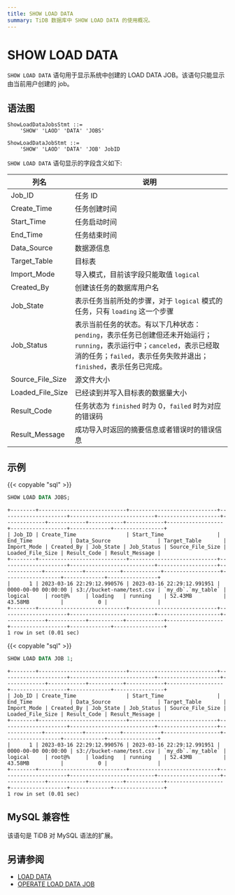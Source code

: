```yaml
---
title: SHOW LOAD DATA
summary: TiDB 数据库中 SHOW LOAD DATA 的使用概况。
---
```


# SHOW LOAD DATA

`SHOW LOAD DATA` 语句用于显示系统中创建的 LOAD DATA JOB。该语句只能显示由当前用户创建的 job。

## 语法图

```ebnf+diagram
ShowLoadDataJobsStmt ::=
    'SHOW' 'LAOD' 'DATA' 'JOBS'

ShowLoadDataJobStmt ::=
    'SHOW' 'LAOD' 'DATA' 'JOB' JobID
```

`SHOW LOAD DATA` 语句显示的字段含义如下:

| 列名 | 说明            |
| -------- | ------------- |
|Job_ID |任务 ID|
|Create_Time |任务创建时间|
|Start_Time |任务启动时间|
|End_Time |任务结束时间|
|Data_Source |数据源信息|
|Target_Table |目标表|
|Import_Mode |导入模式，目前该字段只能取值 `logical`|
|Created_By |创建该任务的数据库用户名|
|Job_State |表示任务当前所处的步骤，对于 `logical` 模式的任务，只有 `loading` 这一个步骤|
|Job_Status |表示当前任务的状态。有以下几种状态：`pending`，表示任务已创建但还未开始运行；`running`，表示运行中；`canceled`，表示已经取消的任务；`failed`，表示任务失败并退出；`finished`，表示任务已完成。|
|Source_File_Size |源文件大小|
|Loaded_File_Size |已经读到并写入目标表的数据量大小|
|Result_Code |任务状态为 `finished` 时为 0，`failed` 时为对应的错误码|
|Result_Message |成功导入时返回的摘要信息或者错误时的错误信息|

## 示例

{{< copyable "sql" >}}

```sql
SHOW LOAD DATA JOBS;
```

```
+--------+----------------------------+----------------------------+---------------------+---------------------------+--------------------+-------------+------------+-----------+------------+------------------+------------------+-------------+----------------+
| Job_ID | Create_Time                | Start_Time                 | End_Time            | Data_Source               | Target_Table       | Import_Mode | Created_By | Job_State | Job_Status | Source_File_Size | Loaded_File_Size | Result_Code | Result_Message |
+--------+----------------------------+----------------------------+---------------------+---------------------------+-------------------+-------------+------------+-----------+------------+------------------+------------------+-------------+----------------+
|      1 | 2023-03-16 22:29:12.990576 | 2023-03-16 22:29:12.991951 | 0000-00-00 00:00:00 | s3://bucket-name/test.csv | `my_db`.`my_table` | logical     | root@%     | loading   | running    | 52.43MB          | 43.58MB          |           0 |                |
+--------+----------------------------+----------------------------+---------------------+---------------------------+--------------------+-------------+------------+-----------+------------+------------------+------------------+-------------+----------------+
1 row in set (0.01 sec)
```

{{< copyable "sql" >}}

```sql
SHOW LOAD DATA JOB 1;
```

```
+--------+----------------------------+----------------------------+---------------------+---------------------------+--------------------+-------------+------------+-----------+------------+------------------+------------------+-------------+----------------+
| Job_ID | Create_Time                | Start_Time                 | End_Time            | Data_Source               | Target_Table       | Import_Mode | Created_By | Job_State | Job_Status | Source_File_Size | Loaded_File_Size | Result_Code | Result_Message |
+--------+----------------------------+----------------------------+---------------------+---------------------------+-------------------+-------------+------------+-----------+------------+------------------+------------------+-------------+----------------+
|      1 | 2023-03-16 22:29:12.990576 | 2023-03-16 22:29:12.991951 | 0000-00-00 00:00:00 | s3://bucket-name/test.csv | `my_db`.`my_table` | logical     | root@%     | loading   | running    | 52.43MB          | 43.58MB          |           0 |                |
+--------+----------------------------+----------------------------+---------------------+---------------------------+--------------------+-------------+------------+-----------+------------+------------------+------------------+-------------+----------------+
1 row in set (0.01 sec)
```

## MySQL 兼容性

该语句是 TiDB 对 MySQL 语法的扩展。

## 另请参阅

* [LOAD DATA](/sql-statements/sql-statement-load-data.md)
* [OPERATE LOAD DATA JOB](/sql-statements/sql-statement-operate-load-data-job.md)
